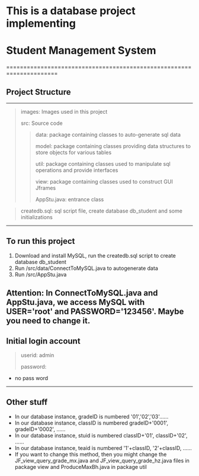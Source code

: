 # This is a database project implementing 

# Student Management System
=====================================================================
## Project Structure
---------------------------------------------------------------------
> images: Images used in this project
>
> src: Source code
>> data: package containing classes to auto-generate sql data
>>
>> model: package containing classes providing data structures to store objects for various tables
>>
>> util: package containing classes used to manipulate sql operations and provide interfaces
>>
>> view: package containing classes used to construct GUI Jframes
>>
>> AppStu.java: entrance class

> createdb.sql: sql script file, create database db_student and some initializations
----------------------------------------------------------------------
## To run this project
1. Download and install MySQL, run the createdb.sql script to create database db_student
2. Run /src/data/ConnectToMySQL.java to autogenerate data
3. Run /src/AppStu.java

__Attention__: 
In ConnectToMySQL.java and AppStu.java, we access MySQL with USER='root' and PASSWORD='123456'. Maybe you need to change it.
-----------------------------------------------------------------------
## Initial login account
>userid: admin
>
>password: 
* no pass word
-----------------------------------------------------------------------
## Other stuff
* In our database instance, gradeID is numbered '01','02','03'......
* In our database instance, classID is numbered gradeID+'0001', gradeID+'0002', ......
* In our database instance, stuid is numbered classID+'01', classID+'02', ......
* In our database instance, teaid is numbered '1'+classID, '2'+classID, ......
* If you want to change this method, then you might change the JF_view_query_grade_mx.java and JF_view_query_grade_hz.java files in package view and ProduceMaxBh.java in package util